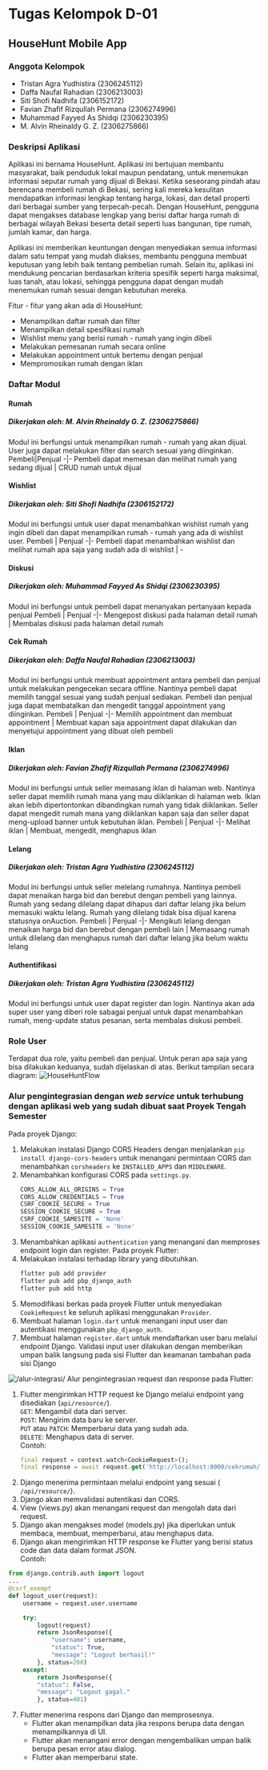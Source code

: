 # Tugas Kelompok D-01

## HouseHunt Mobile App

### Anggota Kelompok

- Tristan Agra Yudhistira (2306245112)
- Daffa Naufal Rahadian (2306213003)
- Siti Shofi Nadhifa (2306152172)
- Favian Zhafif Rizqullah Permana (2306274996)
- Muhammad Fayyed As Shidqi (2306230395)
- M. Alvin Rheinaldy G. Z. (2306275866)

### Deskripsi Aplikasi

Aplikasi ini bernama HouseHunt. Aplikasi ini bertujuan membantu masyarakat, baik penduduk lokal maupun pendatang, untuk menemukan informasi seputar rumah yang dijual di Bekasi. Ketika seseorang pindah atau berencana membeli rumah di Bekasi, sering kali mereka kesulitan mendapatkan informasi lengkap tentang harga, lokasi, dan detail properti dari berbagai sumber yang terpecah-pecah. Dengan HouseHunt, pengguna dapat mengakses database lengkap yang berisi daftar harga rumah di berbagai wilayah Bekasi beserta detail seperti luas bangunan, tipe rumah, jumlah kamar, dan harga.

Aplikasi ini memberikan keuntungan dengan menyediakan semua informasi dalam satu tempat yang mudah diakses, membantu pengguna membuat keputusan yang lebih baik tentang pembelian rumah. Selain itu, aplikasi ini mendukung pencarian berdasarkan kriteria spesifik seperti harga maksimal, luas tanah, atau lokasi, sehingga pengguna dapat dengan mudah menemukan rumah sesuai dengan kebutuhan mereka.

Fitur - fitur yang akan ada di HouseHunt:

- Menampilkan daftar rumah dan filter
- Menampilkan detail spesifikasi rumah
- Wishlist menu yang berisi rumah - rumah yang ingin dibeli
- Melakukan pemesanan rumah secara online
- Melakukan appointment untuk bertemu dengan penjual
- Mempromosikan rumah dengan iklan

### Daftar Modul

#### Rumah

##### Dikerjakan oleh: M. Alvin Rheinaldy G. Z. (2306275866)

Modul ini berfungsi untuk menampilkan rumah - rumah yang akan dijual. User juga dapat melakukan filter dan search sesuai yang diinginkan.
Pembeli|Penjual
-|-
Pembeli dapat memesan dan melihat rumah yang sedang dijual | CRUD rumah untuk dijual

#### Wishlist

##### Dikerjakan oleh: Siti Shofi Nadhifa (2306152172)

Modul ini berfungsi untuk user dapat menambahkan wishlist rumah yang ingin dibeli dan dapat menampilkan rumah - rumah yang ada di wishlist user.
Pembeli | Penjual
-|-
Pembeli dapat menambahkan wishlist dan melihat rumah apa saja yang sudah ada di wishlist | -

#### Diskusi

##### Dikerjakan oleh: Muhammad Fayyed As Shidqi (2306230395)

Modul ini berfungsi untuk pembeli dapat menanyakan pertanyaan kepada penjual
Pembeli | Penjual
-|-
Mengepost diskusi pada halaman detail rumah | Membalas diskusi pada halaman detail rumah

#### Cek Rumah

##### Dikerjakan oleh: Daffa Naufal Rahadian (2306213003)

Modul ini berfungsi untuk membuat appointment antara pembeli dan penjual untuk melakukan pengecekan secara offline. Nantinya pembeli dapat memilih tanggal sesuai yang sudah penjual sediakan. Pembeli dan penjual juga dapat membatalkan dan mengedit tanggal appointment yang diinginkan.
Pembeli | Penjual
-|-
Memilih appointment dan membuat appointment | Membuat kapan saja appointment dapat dilakukan dan menyetujui appointment yang dibuat oleh pembeli

#### Iklan

##### Dikerjakan oleh: Favian Zhafif Rizqullah Permana (2306274996)

Modul ini berfungsi untuk seller memasang iklan di halaman web. Nantinya seller dapat memilih rumah mana yang mau diiklankan di halaman web. Iklan akan lebih dipertontonkan dibandingkan rumah yang tidak diiklankan. Seller dapat mengedit rumah mana yang diiklankan kapan saja dan seller dapat meng-upload banner untuk kebutuhan iklan.
Pembeli | Penjual
-|-
Melihat iklan | Membuat, mengedit, menghapus iklan

#### Lelang

##### Dikerjakan oleh: Tristan Agra Yudhistira (2306245112)

Modul ini berfungsi untuk seller melelang rumahnya. Nantinya pembeli dapat menaikan harga bid dan berebut dengan pembeli yang lainnya. Rumah yang sedang dilelang dapat dihapus dari daftar lelang jika belum memasuki waktu lelang. Rumah yang dilelang tidak bisa dijual karena statusnya onAuction.
Pembeli | Penjual
-|-
Mengikuti lelang dengan menaikan harga bid dan berebut dengan pembeli lain  | Memasang rumah untuk dilelang dan menghapus rumah dari daftar lelang jika belum waktu lelang 

#### Authentifikasi

##### Dikerjakan oleh: Tristan Agra Yudhistira (2306245112)

Modul ini berfungsi untuk user dapat register dan login. Nantinya akan ada super user yang diberi role sabagai penjual untuk dapat menambahkan rumah, meng-update status pesanan, serta membalas diskusi pembeli.

### Role User

Terdapat dua role, yaitu pembeli dan penjual. Untuk peran apa saja yang bisa dilakukan keduanya, sudah dijelaskan di atas. Berikut tampilan secara diagram:
![HouseHuntFlow](https://github.com/user-attachments/assets/48d2a50e-85ad-476d-ab8a-3376fca46692)

### Alur pengintegrasian dengan *web service* untuk terhubung dengan aplikasi web yang sudah dibuat saat Proyek Tengah Semester
Pada proyek Django:
1. Melakukan instalasi Django CORS Headers dengan menjalankan `pip install django-cors-headers` untuk menangani permintaan CORS dan menambahkan `corsheaders` ke `INSTALLED_APPS` dan `MIDDLEWARE`.
2. Menambahkan konfigurasi CORS pada `settings.py`.
    ```python
    CORS_ALLOW_ALL_ORIGINS = True
    CORS_ALLOW_CREDENTIALS = True
    CSRF_COOKIE_SECURE = True
    SESSION_COOKIE_SECURE = True
    CSRF_COOKIE_SAMESITE = 'None'
    SESSION_COOKIE_SAMESITE = 'None'
    ```
3. Menambahkan aplikasi `authentication` yang menangani dan memproses endpoint login dan register.
Pada proyek Flutter:
1. Melakukan instalasi terhadap library yang dibutuhkan.
    ```bash
    flutter pub add provider
    flutter pub add pbp_django_auth
    flutter pub add http
    ```
2. Memodifikasi berkas pada proyek Flutter untuk menyediakan `CookieRequest` ke seluruh aplikasi menggunakan `Provider`.
3. Membuat halaman `login.dart` untuk menangani input user dan autentikasi menggunakan `pbp_django_auth`.
4. Membuat halaman `register.dart` untuk mendaftarkan user baru melalui endpoint Django. Validasi input user dilakukan dengan memberikan umpan balik langsung pada sisi Flutter dan keamanan tambahan pada sisi Django

![/alur-integrasi/](/img/AlurIntegrasiDjangodanFlutter.png)
Alur pengintegrasian request dan response pada Flutter:
1. Flutter mengirimkan HTTP request ke Django melalui endpoint yang disediakan (`api/resource/`).
    <br/>`GET`: Mengambil data dari server.
    <br/>`POST`: Mengirim data baru ke server.
    <br/>`PUT` atau `PATCH`: Memperbarui data yang sudah ada.
    <br/>`DELETE`: Menghapus data di server.
    <br/>Contoh:
    ```dart
    final request = context.watch<CookieRequest>();
    final response = await request.get('http://localhost:8000/cekrumah/json');  // contoh jika dari localhost
    ```
2. Django menerima permintaan melalui endpoint yang sesuai ( `/api/resource/`).
3. Django akan memvalidasi autentikasi dan CORS.
4. View (views.py) akan menangani request dan mengolah data dari request.
5. Django akan mengakses model (models.py) jika diperlukan untuk membaca, membuat, memperbarui, atau menghapus data.
6. Django akan mengirimkan HTTP response ke Flutter yang berisi status code dan data dalam format JSON.
<br/>Contoh:
```python
from django.contrib.auth import logout
...
@csrf_exempt
def logout_user(request):
    username = request.user.username

    try:
        logout(request)
        return JsonResponse({
            "username": username,
            "status": True,
            "message": "Logout berhasil!"
        }, status=200)
    except:
        return JsonResponse({
        "status": False,
        "message": "Logout gagal."
        }, status=401)
```
7. Flutter menerima respons dari Django dan memprosesnya.
    - Flutter akan menampilkan data jika respons berupa data dengan menampilkannya di UI.
    - Flutter akan menangani error dengan mengembalikan umpan balik berupa pesan error atau dialog.
    - Flutter akan memperbarui state.
